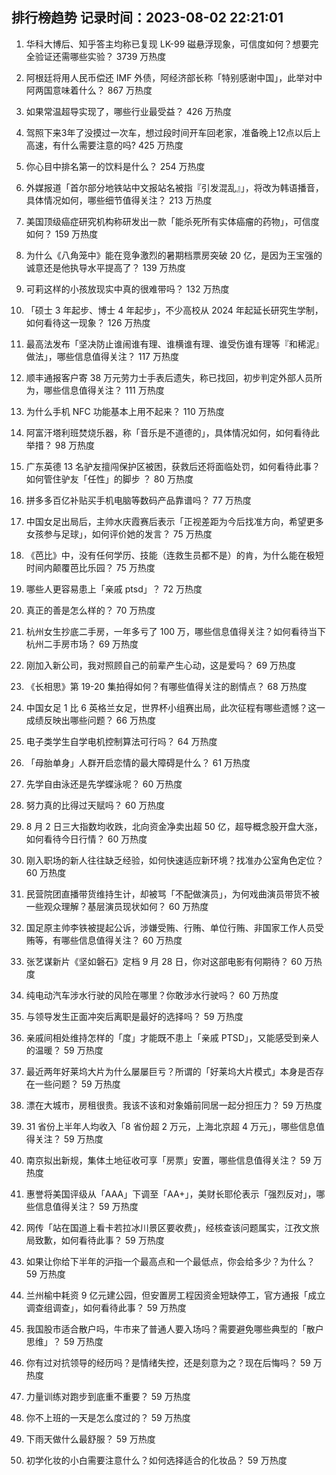 
## 排行榜趋势 记录时间：2023-08-02 22:21:01
  
  1. 华科大博后、知乎答主均称已复现 LK-99 磁悬浮现象，可信度如何？想要完全验证还需哪些实验？ 3739 万热度
    
  2. 阿根廷将用人民币偿还 IMF 外债，阿经济部长称「特别感谢中国」，此举对中阿两国意味着什么？ 867 万热度
    
  3. 如果常温超导实现了，哪些行业最受益？ 426 万热度
    
  4. 驾照下来3年了没摸过一次车，想过段时间开车回老家，准备晚上12点以后上高速，有什么需要注意的吗? 425 万热度
    
  5. 你心目中排名第一的饮料是什么？ 254 万热度
    
  6. 外媒报道「首尔部分地铁站中文报站名被指『引发混乱』」，将改为韩语播音，具体情况如何，哪些细节值得关注？ 213 万热度
    
  7. 美国顶级癌症研究机构称研发出一款「能杀死所有实体癌瘤的药物」，可信度如何？ 159 万热度
    
  8. 为什么《八角笼中》能在竞争激烈的暑期档票房突破 20 亿，是因为王宝强的诚意还是他执导水平提高了？ 139 万热度
    
  9. 可莉这样的小孩放现实中真的很难带吗？ 132 万热度
    
  10. 「硕士 3 年起步、博士 4 年起步」，不少高校从 2024 年起延长研究生学制，如何看待这一现象？ 126 万热度
    
  11. 最高法发布「坚决防止谁闹谁有理、谁横谁有理、谁受伤谁有理等『和稀泥』做法」，哪些信息值得关注？ 117 万热度
    
  12. 顺丰通报客户寄 38 万元劳力士手表后遗失，称已找回，初步判定外部人员所为，哪些信息值得关注？ 111 万热度
    
  13. 为什么手机 NFC 功能基本上用不起来？ 110 万热度
    
  14. 阿富汗塔利班焚烧乐器，称「音乐是不道德的」，具体情况如何，如何看待此举措？ 98 万热度
    
  15. 广东英德 13 名驴友擅闯保护区被困，获救后还将面临处罚，如何看待此事？如何管住驴友「任性」的脚步 ？ 80 万热度
    
  16. 拼多多百亿补贴买手机电脑等数码产品靠谱吗？ 77 万热度
    
  17. 中国女足出局后，主帅水庆霞赛后表示「正视差距为今后找准方向，希望更多女孩参与足球」，如何评价她的发言？ 75 万热度
    
  18. 《芭比》中，没有任何学历、技能（连救生员都不是）的肯，为什么能在极短时间内颠覆芭比乐园？ 75 万热度
    
  19. 哪些人更容易患上「亲戚 ptsd」？ 72 万热度
    
  20. 真正的善是怎么样的？ 70 万热度
    
  21. 杭州女生抄底二手房，一年多亏了 100 万，哪些信息值得关注？如何看待当下杭州二手房市场？ 69 万热度
    
  22. 刚加入新公司，我对照顾自己的前辈产生心动，这是爱吗？ 69 万热度
    
  23. 《长相思》第 19-20 集拍得如何？有哪些值得关注的剧情点？ 68 万热度
    
  24. 中国女足 1 比 6 英格兰女足，世界杯小组赛出局，此次征程有哪些遗憾？这一成绩反映出哪些问题？ 66 万热度
    
  25. 电子类学生自学电机控制算法可行吗？ 64 万热度
    
  26. 「母胎单身」人群开启恋情的最大障碍是什么？ 61 万热度
    
  27. 先学自由泳还是先学蝶泳呢？ 60 万热度
    
  28. 努力真的比得过天赋吗？ 60 万热度
    
  29. 8 月 2 日三大指数均收跌，北向资金净卖出超 50 亿，超导概念股开盘大涨，如何看待今日行情？ 60 万热度
    
  30. 刚入职场的新人往往缺乏经验，如何快速适应新环境？找准办公室角色定位？ 60 万热度
    
  31. 民营院团直播带货维持生计，却被骂「不配做演员」，为何戏曲演员带货不被一些观众理解？基层演员现状如何？ 60 万热度
    
  32. 国足原主帅李铁被提起公诉，涉嫌受贿、行贿、单位行贿、非国家工作人员受贿等，有哪些信息值得关注？ 60 万热度
    
  33. 张艺谋新片《坚如磐石》定档 9 月 28 日，你对这部电影有何期待？ 60 万热度
    
  34. 纯电动汽车涉水行驶的风险在哪里？你敢涉水行驶吗？ 60 万热度
    
  35. 与领导发生正面冲突后离职是最好的选择吗？ 59 万热度
    
  36. 亲戚间相处维持怎样的「度」才能既不患上「亲戚 PTSD」，又能感受到亲人的温暖？ 59 万热度
    
  37. 最近两年好莱坞大片为什么屡屡巨亏？所谓的「好莱坞大片模式」本身是否存在一些问题？ 59 万热度
    
  38. 漂在大城市，房租很贵。我该不该和对象婚前同居一起分担压力？ 59 万热度
    
  39. 31 省份上半年人均收入「8 省份超 2 万元，上海北京超 4 万元」，哪些信息值得关注？ 59 万热度
    
  40. 南京拟出新规，集体土地征收可享「房票」安置，哪些信息值得关注？ 59 万热度
    
  41. 惠誉将美国评级从「AAA」下调至「AA+」，美财长耶伦表示「强烈反对」，哪些信息值得关注？ 59 万热度
    
  42. 网传「站在国道上看卡若拉冰川景区要收费」，经核查该问题属实，江孜文旅局致歉，如何看待此事？ 59 万热度
    
  43. 如果让你给下半年的沪指一个最高点和一个最低点，你会给多少？为什么？ 59 万热度
    
  44. 兰州榆中耗资 9 亿元建公园，但安置房工程因资金短缺停工，官方通报「成立调查组调查」，如何看待此事？ 59 万热度
    
  45. 我国股市适合散户吗，牛市来了普通人要入场吗？需要避免哪些典型的「散户思维」？ 59 万热度
    
  46. 你有过对抗领导的经历吗？是情绪失控，还是刻意为之？现在后悔吗？ 59 万热度
    
  47. 力量训练对跑步到底重不重要？ 59 万热度
    
  48. 你不上班的一天是怎么度过的？ 59 万热度
    
  49. 下雨天做什么最舒服？ 59 万热度
    
  50. 初学化妆的小白需要注意什么？如何选择适合的化妆品？ 59 万热度
    